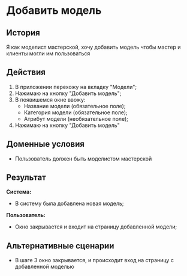 # Добавить модель
## История
Я как моделист мастерской, хочу добавить модель чтобы мастер и клиенты могли им пользоваться

## Действия
1. В приложении перехожу на вкладку "Модели";
2. Нажимаю на кнопку "Добавить модель";
3. В появишемся окне ввожу:
    - Название модели (обязательное поле);
    - Категория модели (обязательное поле);
    - Атрибут модели (необязательное поле);
4. Нажимаю на кнопку "Добавить модель"

## Доменные условия
 - Пользователь должен быть моделистом мастерской

## Результат
**Система:**
- В систему была добавлена новая модель;

**Пользователь:**
- Окно закрывается и входит на страницу добавленной модели;

## Альтернативные сценарии
- В шаге 3 окно закрывается, и происходит вход на страницу с добавленной моделью